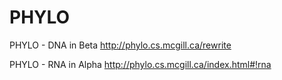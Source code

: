 PHYLO
=====


PHYLO - DNA in Beta
http://phylo.cs.mcgill.ca/rewrite

PHYLO - RNA in Alpha
http://phylo.cs.mcgill.ca/index.html#!rna

